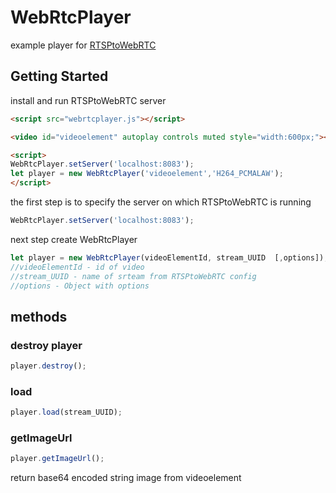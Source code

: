 # WebRtcPlayer

example player for [RTSPtoWebRTC](https://github.com/deepch/RTSPtoWebRTC)

## Getting Started

install and run RTSPtoWebRTC server

```html
<script src="webrtcplayer.js"></script>

<video id="videoelement" autoplay controls muted style="width:600px;"></video>

<script>
WebRtcPlayer.setServer('localhost:8083');
let player = new WebRtcPlayer('videoelement','H264_PCMALAW');
</script>
```
the first step is to specify the server on which RTSPtoWebRTC is running

```javascript
WebRtcPlayer.setServer('localhost:8083');
```
next step create WebRtcPlayer
```javascript
let player = new WebRtcPlayer(videoElementId, stream_UUID  [,options]);
//videoElementId - id of video
//stream_UUID - name of srteam from RTSPtoWebRTC config
//options - Object with options
```
## methods
### destroy player
```javascript
player.destroy();
```
### load
```javascript
player.load(stream_UUID);
```
### getImageUrl
```javascript
player.getImageUrl();
```
return base64 encoded string image from videoelement
